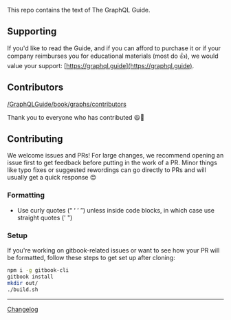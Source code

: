 This repo contains the text of The GraphQL Guide. 

## Supporting 

If you'd like to read the Guide, and if you can afford to purchase it or if your company reimburses you for educational materials (most do 👍), we would value your support: [https://graphql.guide](https://graphql.guide).

## Contributors

[/GraphQLGuide/book/graphs/contributors](https://github.com/GraphQLGuide/book/graphs/contributors)

Thank you to everyone who has contributed 😃🙌

## Contributing

We welcome issues and PRs! For large changes, we recommend opening an issue first to get feedback before putting in the work of a PR. Minor things like typo fixes or suggested rewordings can go directly to PRs and will usually get a quick response 😊

### Formatting

- Use curly quotes (“ ‘ ’ ”) unless inside code blocks, in which case use straight quotes (' ")

### Setup

If you're working on gitbook-related issues or want to see how your PR will be formatted, follow these steps to get set up after cloning:

```sh
npm i -g gitbook-cli
gitbook install
mkdir out/
./build.sh
```

---

[Changelog](https://github.com/GraphQLGuide/book/releases)
